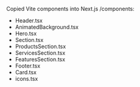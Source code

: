 Copied Vite components into Next.js /components:
- Header.tsx
- AnimatedBackground.tsx
- Hero.tsx
- Section.tsx
- ProductsSection.tsx
- ServicesSection.tsx
- FeaturesSection.tsx
- Footer.tsx
- Card.tsx
- icons.tsx